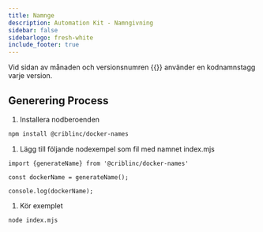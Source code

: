 ```yaml
---
title: Namnge
description: Automation Kit - Namngivning
sidebar: false
sidebarlogo: fresh-white
include_footer: true
---
```

Vid sidan av månaden och versionsnumren {{<product-name>}} använder en kodnamnstagg varje version.

## Generering Process

1. Installera nodberoenden

```bash
npm install @criblinc/docker-names
```

1. Lägg till följande nodexempel som fil med namnet index.mjs

```nodejs
import {generateName} from '@criblinc/docker-names'

const dockerName = generateName();

console.log(dockerName);
```

1. Kör exemplet

```bash
node index.mjs
```
